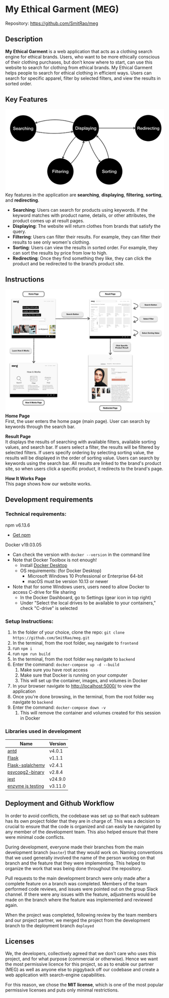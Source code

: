 # My Ethical Garment (MEG)

Repository: https://github.com/SmitRao/meg

## Description

**My Ethical Garment** is a web application that acts as a clothing search engine for ethical brands.
Users, who want to be more ethically conscious of their clothing purchases, but don’t know where to start, can use this website to search for clothing from ethical brands. My Ethical Garment helps people to search for ethical clothing in efficient ways. Users can search for specific apparel, filter by selected filters, and view the results in sorted order.

## Key Features

![UserWorkFlow](https://github.com/SmitRao/meg/blob/deliverables/deliverables/user_workflow_2.png)
Key features in the application are **searching**, **displaying**, **filtering**, **sorting**, and **redirecting**.

- **Searching**: Users can search for products using keywords. If the keyword matches with product name, details, or other attributes, the product comes up at result pages.
- **Displaying**: The website will return clothes from brands that satisfy the query.
- **Filtering**: Users can filter their results. For example, they can filter their results to see only women's clothing.
- **Sorting**: Users can view the results in sorted order. For example, they can sort the results by price from low to high.
- **Redirecting**: Once they find something they like, they can click the product and be redirected to the brand’s product site.

## Instructions

![UserWorkFlow](https://github.com/SmitRao/meg/blob/deliverables/deliverables/workflow_with_screenshots.png)
**Home Page**<br>
First, the user enters the home page (main page). User can search by keywords through the search bar.

**Result Page**<br>
It displays the results of searching with available filters, available sorting values, and search bar. If users select a filter, the results will be filtered by selected filters. If users specify ordering by selecting sorting value, the results will be displayed in the order of sorting value. Users can search by keywords using the search bar. All results are linked to the brand's product site, so when users click a specific product, it redirects to the brand's page.

**How It Works Page**<br>
This page shows how our website works.

## Development requirements

### Technical requirements:

npm v6.13.6

- [Get npm](https://www.npmjs.com/get-npm)

Docker v19.03.05

- Can check the version with `docker --version` in the command line
- Note that Docker Toolbox is not enough!
  - Install [Docker Desktop](https://www.docker.com/products/docker-desktop)
  - OS requirements: (for Docker Desktop)
    - Microsoft Windows 10 Professional or Enterprise 64-bit
    - macOS must be version 10.13 or newer
- Note that for some Windows users, users need to allow Docker to access C-drive for file sharing
  - In the Docker Dashboard, go to Settings (gear icon in top right)
  - Under "Select the local drives to be available to your containers," check "C-drive" is selected

### Setup Instructions:

1.  In the folder of your choice, clone the repo: `git clone https://github.com/SmitRao/meg.git`
2.  In the terminal, from the root folder, `meg` navigate to `frontend`
3.  run `npm i`
4.  run `npm run build`
5.  In the terminal, from the root folder `meg` navigate to `backend`
6.  Enter the command: `docker-compose up -d --build`
    1. Make sure you have root access
    2. Make sure that Docker is running on your computer
    3. This will set up the container, images, and volumes in Docker
7.  In your browser navigate to [http://localhost:5000/](http://localhost:5000/) to view the application
8.  Once you're done browsing, in the terminal, from the root folder `meg` navigate to `backend`
9.  Enter the command: `docker-compose down -v`
    1.  This will remove the container and volumes created for this session in Docker

### Libraries used in development

| Name                                                                     | Version |
| ------------------------------------------------------------------------ | ------- |
| [antd](https://ant.design)                                               | v4.0.1  |
| [Flask](https://flask.palletsprojects.com/en/1.1.x/)                     | v1.1.1  |
| [Flask-sqlalchemy](https://flask-sqlalchemy.palletsprojects.com/en/2.x/) | v2.4.1  |
| [psycopg2-binary](https://www.psycopg.org/docs/)                         | v2.8.4  |
| [jest](https://www.npmjs.com/package/jest)                               | v24.9.0 |
| [enzyme js testing](https://www.npmjs.com/package/enzyme)                | v3.11.0 |

## Deployment and Github Workflow

In order to avoid conflicts, the codebase was set up so that each subteam has its own project folder that they are in charge of. This was a decision to crucial to ensure that the code is organized and can easily be navigated by any member of the development team. This also helped ensure that there were minimal code conflicts.

During development, everyone made their branches from the main development branch (`master`) that they would work on. Naming conventions that we used generally involved the name of the person working on that branch and the feature that they were implementing. This helped to organize the work that was being done throughout the repository.

Pull requests to the main development branch were only made after a complete feature on a branch was completed. Members of the team performed code reviews, and issues were pointed out on the group Slack channel. If there were any issues with the feature, adjustments would be made on the branch where the feature was implemented and reviewed again.

When the project was completed, following review by the team members and our project partner, we merged the project from the development branch to the deployment branch `deployed`

## Licenses

We, the developers, collectively agreed that we don't care who uses this project, and for what purpose (commercial or otherwise). Hence we want the most permissive licence for this project, so as to enable our partner (MEG) as well as anyone else to piggyback off our codebase and create a web application with search-engine capabilities.

For this reason, we chose the **MIT license**, which is one of the most popular permissive licenses and puts only minimal restrictions.